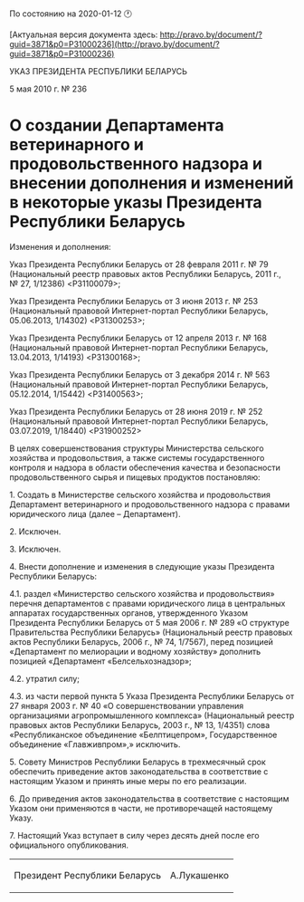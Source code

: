 По состоянию на 2020-01-12 &#x1F550;

[Актуальная версия документа здесь: http://pravo.by/document/?guid=3871&p0=P31000236](http://pravo.by/document/?guid=3871&p0=P31000236)

<p>УКАЗ ПРЕЗИДЕНТА РЕСПУБЛИКИ БЕЛАРУСЬ</p>
<p>5 мая 2010 г. № 236</p>
<h1>О создании Департамента ветеринарного и продовольственного надзора и внесении дополнения и изменений в некоторые указы Президента Республики Беларусь</h1>
<p>Изменения и дополнения:</p>
<p>Указ Президента Республики Беларусь от 28 февраля 2011 г. № 79 (Национальный реестр правовых актов Республики Беларусь, 2011 г., № 27, 1/12386) &lt;P31100079&gt;;</p>
<p>Указ Президента Республики Беларусь от 3 июня 2013 г. № 253 (Национальный правовой Интернет-портал Республики Беларусь, 05.06.2013, 1/14302) &lt;P31300253&gt;;</p>
<p>Указ Президента Республики Беларусь от 12 апреля 2013 г. № 168 (Национальный правовой Интернет-портал Республики Беларусь, 13.04.2013, 1/14193) &lt;P31300168&gt;;</p>
<p>Указ Президента Республики Беларусь от 3 декабря 2014 г. № 563 (Национальный правовой Интернет-портал Республики Беларусь, 05.12.2014, 1/15442) &lt;P31400563&gt;;</p>
<p>Указ Президента Республики Беларусь от 28 июня 2019 г. № 252 (Национальный правовой Интернет-портал Республики Беларусь, 03.07.2019, 1/18440) &lt;P31900252&gt;</p>
<p></p>
<p>В целях совершенствования структуры Министерства сельского хозяйства и продовольствия, а также системы государственного контроля и надзора в области обеспечения качества и безопасности продовольственного сырья и пищевых продуктов постановляю:</p>
<p>1. Создать в Министерстве сельского хозяйства и продовольствия Департамент ветеринарного и продовольственного надзора с правами юридического лица (далее – Департамент).</p>
<p>2. Исключен.</p>
<p>3. Исключен.</p>
<p>4. Внести дополнение и изменения в следующие указы Президента Республики Беларусь:</p>
<p>4.1. раздел «Министерство сельского хозяйства и продовольствия» перечня департаментов с правами юридического лица в центральных аппаратах государственных органов, утвержденного Указом Президента Республики Беларусь от 5 мая 2006 г. № 289 «О структуре Правительства Республики Беларусь» (Национальный реестр правовых актов Республики Беларусь, 2006 г., № 74, 1/7567), перед позицией «Департамент по мелиорации и водному хозяйству» дополнить позицией «Департамент «Белсельхознадзор»;</p>
<p>4.2. утратил силу;</p>
<p>4.3. из части первой пункта 5 Указа Президента Республики Беларусь от 27 января 2003 г. № 40 «О совершенствовании управления организациями агропромышленного комплекса» (Национальный реестр правовых актов Республики Беларусь, 2003 г., № 13, 1/4351) слова «Республиканское объединение «Белптицепром», Государственное объединение «Главживпром»,» исключить.</p>
<p>5. Совету Министров Республики Беларусь в трехмесячный срок обеспечить приведение актов законодательства в соответствие с настоящим Указом и принять иные меры по его реализации.</p>
<p>6. До приведения актов законодательства в соответствие с настоящим Указом они применяются в части, не противоречащей настоящему Указу.</p>
<p>7. Настоящий Указ вступает в силу через десять дней после его официального опубликования.</p>
<p></p>
<table><tr>
<td><p>Президент Республики Беларусь</p></td>
<td><p>А.Лукашенко</p></td>
</tr></table>
<p></p>